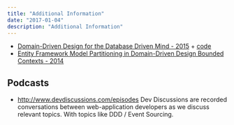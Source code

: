 ```yaml
---
title: "Additional Information"
date: "2017-01-04"
description: "Additional Information"
---
```



- [Domain-Driven Design for the Database Driven Mind - 2015](https://www.youtube.com/watch?v=CjNBnkMHjh4) + [code](https://github.com/julielerman/DomainDrivenDesignforDatabaseDrivenMind)
- [Entity Framework Model Partitioning in Domain-Driven Design Bounded Contexts - 2014](https://channel9.msdn.com/Events/TechEd/Europe/2014/DEV-B411)





## Podcasts
  - http://www.devdiscussions.com/episodes
    Dev Discussions are recorded conversations between web-application developers as we discuss relevant topics.
    With topics like DDD / Event Sourcing.
